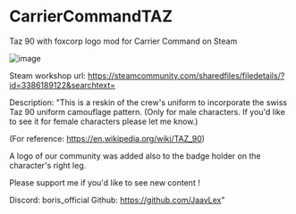 # CarrierCommandTAZ
Taz 90 with foxcorp logo mod for Carrier Command on Steam

![image](https://github.com/user-attachments/assets/d67fb508-1ff2-447a-b890-bd050b819421)

Steam workshop url: https://steamcommunity.com/sharedfiles/filedetails/?id=3386189122&searchtext=

Description:
"This is a reskin of the crew's uniform to incorporate the swiss Taz 90 uniform camouflage pattern. (Only for male characters. If you'd like to see it for female characters please let me know.)

(For reference: https://en.wikipedia.org/wiki/TAZ_90)

A logo of our community was added also to the badge holder on the character's right leg.

Please support me if you'd like to see new content !

Discord: boris_official
Github: https://github.com/JaavLex"

